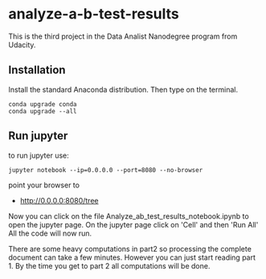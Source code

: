 # analyze-a-b-test-results

This is the third project in the Data Analist Nanodegree program from Udacity.


## Installation
Install the standard Anaconda distribution. Then type on the terminal.
```
conda upgrade conda
conda upgrade --all
```

## Run jupyter
to run jupyter use:
```
jupyter notebook --ip=0.0.0.0 --port=8080 --no-browser
```

point your browser to
* http://0.0.0.0:8080/tree

Now you can click on the file
Analyze_ab_test_results_notebook.ipynb to open the jupyter page. On the jupyter page click on 'Cell' and then 'Run All'
All the code will now run.

There are some heavy computations in part2 so processing the complete document can take a few minutes. However you can just start reading part 1. By the time you get to part 2 all computations will be done.
